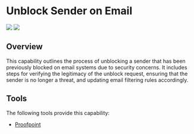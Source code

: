 # Unblock Sender on Email

![](https://img.shields.io/badge/Phase-Recovery_%28P0005%29-blue)&nbsp;![](https://img.shields.io/badge/Category-Email-blue)
## Overview

This capability outlines the process of unblocking a sender that has been previously blocked on email systems due to security concerns. It includes steps for verifying the legitimacy of the unblock request, ensuring that the sender is no longer a threat, and updating email filtering rules accordingly.

## Tools
The following tools provide this capability:

- [Proofpoint](../tool/proofpoint/C5202.md)